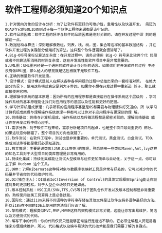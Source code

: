 
# 软件工程师必须知道20个知识点
	1.针对面向对象的设计与分析：为了让软件有更好的可维护性，重用性以及快速开发， 简短的OOAD与它的SOLID原则对于每一个软件工程师来说都是该牢记的。
	2.软件品质因素：软件工程的好坏与软件的品质因素是绝对关联的。请在开发过程中深 刻的理解这一点。
	3.数据结构与算法：深刻理解像数组，列表，栈，树，图，集合等这样的基本数据结构 ，并在软件开发过程的关键部分使用好的算法。这样整个软件逻辑就会很清晰了。
	4.Big-O符号来标记算法复杂度：在开发过程中，请务必使用 Big-O 符号来比较两个代 码段或者不同算法所消耗的时间复杂度，这在开发高性能软件项目中是非常重要的。
	5.UML图：UML图已经是一个通用的软件设计与分析的语言。如果你们在开发软件的过程 中还没有做UML图，那么给人的感觉就是这压根就不是软件工程。
	6.正确的衡量软件开发进度。
	7.设计模式：设计模式是前人在解决各种各样问题的过程中总结出来的一套标准对策， 在绝大部分情况下，使用这些模式肯定是利大于弊的。如果你不想在开发过程中重新造 轮子，那么就直接使用它吧。
	8.理解操作系统的基本原理：因为所有的应用程序都是直接运行在操作系统这个层级的 ，学习操作系统的基本原理能让我们对应用程序的底层以及性能有更好的把握。
	9.学习计算机组成原理：几乎所有的应用程序甚至是OS都需要与物理硬件打交道的，所 以学习计算机组成原理与理解操作系统原理一样都可以让你对于应用程序有更深刻的理 解。
	10.网络基础：网络与计算机组成，操作系统以及传输流程都是紧密关联的，理解网络基础 能让你在开发过程中得心应手。
	11.需求分析：对于软件工程来说，需求分析是项目的起点，也是整个项目最最重要的 部分。如果这玩意你搞错了，整个项目的方向也就错了。
	12.软件测试：在软件工程中，测试也是非常重要的。单元测试，黑盒测试，白盒测试，TDD，集成测试等等都是我们必须知道的。
	13.独立管理：主要是说类库(JAR,DLL等等)的管理，熟悉使用一些类似Maven,Ant,lvy这样的知名工具对于大型项目的类库管理是非常有用的。
	14.持续化集成：持续化集成能让测试大型模块与组件更加简单与自动化，关于这一点，你可以去了解 Hudson 这个工具。
	15.ORM：了解Hibernate这种将对象与数据库表映射工具是非常有好处的，它可以减少你的代码量并节省你的代码维护时间。
	16.DI(独立注入)：DI或者IoC(Inversion of Control)的具体实现框架Spring能让你创建对象时更加轻松，对于大型企业级项目更是如此。
	17.版本控制系统：VSC工具(SVN,TFS,CVS等)对于团队合作开发以及版本控制都是非常重要的。熟练使用这类工具算得上是必备技能。
	18.国际化：通过i18n来将不同语种的字符串存储在其他文件是让软件支持多语种最好的方法。所以i18n在不同的IDE上使用的方法我们应该了解。
	19.架构模式：理解类似MVC,MVP,MVVM这样的架构模式非常关键，这能让你写出易维护，简洁以及方便测试的代码。
	20.编写干净的代码：你的代码仅仅只是能够正常运行是远远不够的，它必须让编程人员轻易看懂来方便后续维护，所以，代码格式以及编写易读的代码技术都是我们需要了解的关键点。